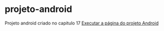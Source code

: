 # projeto-android
 Projeto android criado no capitulo 17
<a href="https://ruidembergfreitas.github.io/projeto-android/">Executar a página do projeto Android</a>